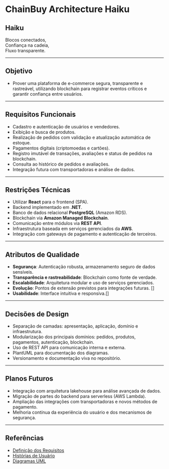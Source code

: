 # ChainBuy Architecture Haiku

## Haiku

Blocos conectados,  
Confiança na cadeia,  
Fluxo transparente.

---

## Objetivo

- Prover uma plataforma de e-commerce segura, transparente e rastreável, utilizando blockchain para registrar eventos críticos e garantir confiança entre usuários.

---

## Requisitos Funcionais

- Cadastro e autenticação de usuários e vendedores.
- Exibição e busca de produtos.
- Realização de pedidos com validação e atualização automática de estoque.
- Pagamentos digitais (criptomoedas e cartões).
- Registro imutável de transações, avaliações e status de pedidos na blockchain.
- Consulta ao histórico de pedidos e avaliações.
- Integração futura com transportadoras e análise de dados.

---

## Restrições Técnicas

- Utilizar **React** para o frontend (SPA).
- Backend implementado em **.NET**.
- Banco de dados relacional **PostgreSQL** (Amazon RDS).
- Blockchain via **Amazon Managed Blockchain**.
- Comunicação entre módulos via **REST API**.
- Infraestrutura baseada em serviços gerenciados da **AWS**.
- Integração com gateways de pagamento e autenticação de terceiros.

---

## Atributos de Qualidade

- **Segurança**: Autenticação robusta, armazenamento seguro de dados sensíveis.
- **Transparência e rastreabilidade**: Blockchain como fonte de verdade.
- **Escalabilidade**: Arquitetura modular e uso de serviços gerenciados.
- **Evolução**: Pontos de extensão previstos para integrações futuras. []
- **Usabilidade**: Interface intuitiva e responsiva.[]

---

## Decisões de Design

- Separação de camadas: apresentação, aplicação, domínio e infraestrutura.
- Modularização dos principais domínios: pedidos, produtos, pagamentos, autenticação, blockchain.
- Uso de REST API para comunicação interna e externa.
- PlantUML para documentação dos diagramas.
- Versionamento e documentação viva no repositório.

---

## Planos Futuros

- Integração com arquitetura lakehouse para análise avançada de dados.
- Migração de partes do backend para serverless (AWS Lambda).
- Ampliação das integrações com transportadoras e novos métodos de pagamento.
- Melhoria contínua da experiência do usuário e dos mecanismos de segurança.

---

## Referências

- [Definição dos Requisitos](../definicao_trabalho_final_g4.md)
- [Histórias de Usuário](https://github.com/gilmarUFG/rs_es_20251_g4/tree/estudante/trabalho_final/historias_usuarios)
- [Diagramas UML](../modelos_uml)
